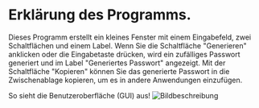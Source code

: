 # Erklärung des Programms.

Dieses Programm erstellt ein kleines Fenster mit einem Eingabefeld, zwei Schaltflächen und einem Label. Wenn Sie die Schaltfläche "Generieren" anklicken oder die Eingabetaste drücken, wird ein zufälliges Passwort generiert und im Label "Generiertes Passwort" angezeigt. Mit der Schaltfläche "Kopieren" können Sie das generierte Passwort in die Zwischenablage kopieren, um es in andere Anwendungen einzufügen.

So sieht die Benutzeroberfläche (GUI) aus!
![Bildbeschreibung](https://drive.google.com/uc?export=view&id=13Ib0ShrOzSlq1vg3T8yF3MMIpZ7q7ACN)


